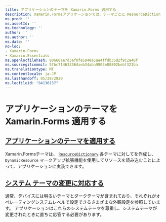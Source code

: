 ```yaml
---
title: アプリケーションのテーマを Xamarin.Forms 適用する
description: Xamarin.Formsアプリケーションでは、テーマごとに ResourceDictionary を作成し、DynamicResource マークアップ拡張機能を使用してリソースを読み込むことによって、テーマをサポートしています。
ms.prod: ''
ms.assetId: ''
ms.technology: ''
author: ''
ms.author: ''
ms.date: ''
no-loc:
- Xamarin.Forms
- Xamarin.Essentials
ms.openlocfilehash: 80660ae7d3af0fe5948a5ae4ffdb35d2f9c2a40f
ms.sourcegitcommit: 57bc714633364aeb34aba9803e88802bebf321ba
ms.translationtype: MT
ms.contentlocale: ja-JP
ms.lasthandoff: 05/28/2020
ms.locfileid: "84136137"
---
```

# <a name="theming-a-xamarinforms-application"></a>アプリケーションのテーマを Xamarin.Forms 適用する

## <a name="theme-an-application"></a>[アプリケーションのテーマを適用する](theming.md)

Xamarin.Formsテーマは、 [`ResourceDictionary`](xref:Xamarin.Forms.ResourceDictionary) 各テーマに対してを作成し、 `DynamicResource` マークアップ拡張機能を使用してリソースを読み込むことによって、アプリケーションに実装できます。

## <a name="respond-to-system-theme-changes"></a>[システム テーマの変更に対応する](system-theme-changes.md)

通常、デバイスには明るいテーマとダークテーマが含まれており、それぞれがオペレーティングシステムレベルで設定できるさまざまな外観設定を参照しています。 アプリケーションはこれらのシステムテーマを尊重し、システムテーマが変更されたときに直ちに応答する必要があります。
